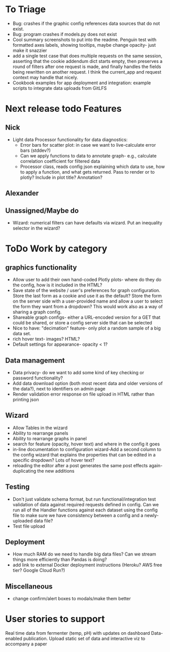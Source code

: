 # To Triage
- Bug: crashes if the graphic config references data sources that do not exist. 
- Bug: program crashes if models.py does not exist
- Cool summary screenshots to put into the readme. Penguin test with formatted axes labels, showing tooltips, maybe change opacity- just make it snazzier
- add a single test case that does multiple requests on the same session, asserting that the cookie addendum dict starts 
empty, then preserves a round of filters after one request is made, and finally handles the fields being rewritten 
on another request. I think the current_app and request context may handle that nicely.
- Cookbook examples for app deployment and integration: example scripts to integrate data uploads from GitLFS

# Next release todo Features

## Nick

- Light data Processor functionality for data diagnostics: 
    - Error bars for scatter plot: in case we want to live-calculate error bars (stddev?)
    - Can we apply functions to data to annotate graph- e.g., calculate correlation coefficient for filtered data
    - Processor class, reads config json explaining which data to use, how to apply a function, and what gets returned. Pass to render or to plotly? Include in plot title? Annotation?
## Alexander

## Unassigned/Maybe do

- Wizard: numerical filters can have defaults via wizard. Put an inequality selector in the wizard?


# ToDo Work by category

## graphics functionality
- Allow user to add their own hand-coded Plotly plots- where do they do the config, how is it included in the HTML?
- Save state of the website / user's preferences for graph configuration. Store the last form as a cookie and use it as the default? Store the form on the server side with a user-provided name and allow a user to select the form they want from a dropdown? This would work also as a way of sharing a graph config.
- Shareable graph configs- either a URL-encoded version for a GET that could be shared, or store a config server side that can be selected
- Nice to have: "decimation" feature- only plot a random sample of a big data set.
- rich hover text- images? HTML?
- Default settings for appearance- opacity < 1?


## Data management

- Data privacy- do we want to add some kind of key checking or password functionality?
- Add data download option (both most recent data and older versions of the data?), next to identifiers on admin page
- Render validation error response on file upload in HTML rather than printing json

## Wizard
- Allow Tables in the wizard
- Ability to rearrange panels
- Ability to rearrange graphs in panel
- search for feature (opacity, hover text) and where in the config it goes
- in-line documentation to configuration wizard-Add a second column to the config wizard that explains the properties that can be edited in a specific dropdown? Lots of hover text?
- reloading the editor after a post generates the same post effects again- duplicating the new additions

## Testing
- Don't just validate schema format, but run functional/integration test validation of data against required requests defined in config. Can we run all of the Handler functions against each dataset using the config file to make sure we have consistency between a config and a newly-uploaded data file?
- Test file upload

## Deployment
- How much RAM do we need to handle big data files? Can we stream things more efficiently than Pandas is doing?
- add link to external Docker deployment instructions (Heroku? AWS free tier? Google Cloud Run?)

## Miscellaneous
- change confirm/alert boxes to modals/make them better 

# User stories to support

Real time data from fermenter (temp, pH) with updates on dashboard
Data-enabled publication. Upload static set of data and interactive viz to accompany a paper
